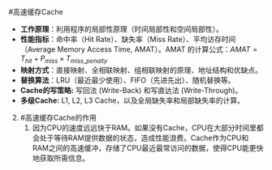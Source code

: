#高速缓存Cache 
* **工作原理**：利用程序的局部性原理（时间局部性和空间局部性）。
*   **性能指标**：命中率（Hit Rate）、缺失率（Miss Rate）、平均访存时间（Average Memory Access Time, AMAT）。AMAT 的计算公式：$AMAT = T_{hit} + P_{miss} \times T_{miss\_penalty}$
*   **映射方式**：直接映射、全相联映射、组相联映射的原理、地址结构和优缺点。
*   **替换算法**：LRU（最近最少使用）、FIFO（先进先出）、随机替换等。
*   **Cache的写策略:** 写回法 (Write-Back) 和写直达法 (Write-Through)。
*   **多级Cache:** L1, L2, L3 Cache，以及全局缺失率和局部缺失率的计算。 
2. #高速缓存Cache的作用  
	1. 因为CPU的速度远远快于RAM。如果没有Cache，CPU在大部分时间里都会处于等待RAM提供数据的状态，造成性能浪费。Cache作为CPU和RAM之间的高速缓冲，存储了CPU最近最常访问的数据，使得CPU能更快地获取所需信息。 

